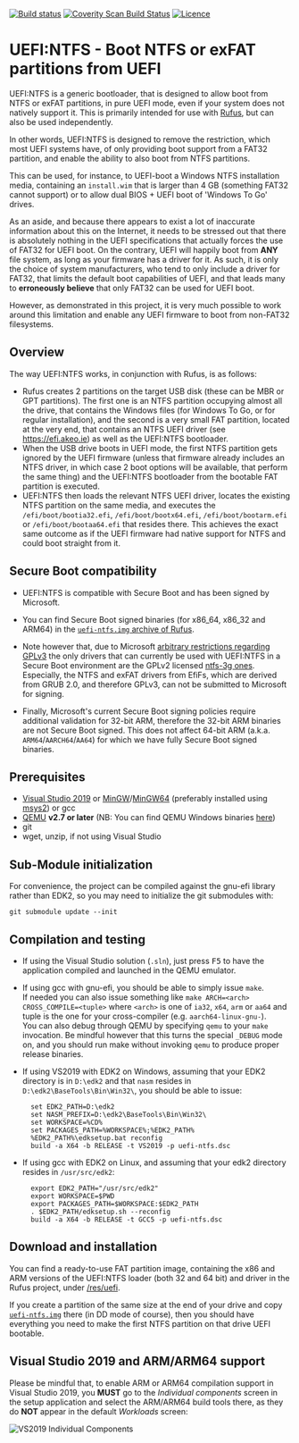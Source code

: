 [![Build status](https://img.shields.io/github/workflow/status/pbatard/uefi-ntfs/Windows%20%28MSVC%20with%20gnu-efi%29%20build.svg?style=flat-square)](https://github.com/pbatard/uefi-ntfs/actions)
[![Coverity Scan Build Status](https://img.shields.io/coverity/scan/23361.svg?style=flat-square)](https://scan.coverity.com/projects/pbatard-uefi-ntfs)
[![Licence](https://img.shields.io/badge/license-GPLv2-blue.svg?style=flat-square)](https://www.gnu.org/licenses/gpl-2.0.en.html)

UEFI:NTFS - Boot NTFS or exFAT partitions from UEFI
===================================================

UEFI:NTFS is a generic bootloader, that is designed to allow boot from NTFS or
exFAT partitions, in pure UEFI mode, even if your system does not natively
support it.
This is primarily intended for use with [Rufus](https://rufus.ie), but can also
be used independently.

In other words, UEFI:NTFS is designed to remove the restriction, which most
UEFI systems have, of only providing boot support from a FAT32 partition, and
enable the ability to also boot from NTFS partitions.

This can be used, for instance, to UEFI-boot a Windows NTFS installation media,
containing an `install.wim` that is larger than 4 GB (something FAT32 cannot
support) or to allow dual BIOS + UEFI boot of 'Windows To Go' drives.

As an aside, and because there appears to exist a lot of inaccurate information
about this on the Internet, it needs to be stressed out that there is absolutely
nothing in the UEFI specifications that actually forces the use of FAT32 for
UEFI boot. On the contrary, UEFI will happily boot from __ANY__ file system,
as long as your firmware has a driver for it. As such, it is only the choice of
system manufacturers, who tend to only include a driver for FAT32, that limits
the default boot capabilities of UEFI, and that leads many to __erroneously
believe__ that only FAT32 can be used for UEFI boot.

However, as demonstrated in this project, it is very much possible to work
around this limitation and enable any UEFI firmware to boot from non-FAT32
filesystems.

## Overview

The way UEFI:NTFS works, in conjunction with Rufus, is as follows:

* Rufus creates 2 partitions on the target USB disk (these can be MBR or GPT
  partitions). The first one is an NTFS partition occupying almost all the
  drive, that contains the Windows files (for Windows To Go, or for regular
  installation), and the second is a very small FAT partition, located at the
  very end, that contains an NTFS UEFI driver (see https://efi.akeo.ie) as well
  as the UEFI:NTFS bootloader.
* When the USB drive boots in UEFI mode, the first NTFS partition gets ignored
  by the UEFI firmware (unless that firmware already includes an NTFS driver,
  in which case 2 boot options will be available, that perform the same thing)
  and the UEFI:NTFS bootloader from the bootable FAT partition is executed.
* UEFI:NTFS then loads the relevant NTFS UEFI driver, locates the existing NTFS
  partition on the same media, and executes the `/efi/boot/bootia32.efi`,
  `/efi/boot/bootx64.efi`, `/efi/boot/bootarm.efi` or `/efi/boot/bootaa64.efi`
  that resides there. This achieves the exact same outcome as if the UEFI
  firmware had native support for NTFS and could boot straight from it.

## Secure Boot compatibility

* UEFI:NTFS is compatible with Secure Boot and has been signed by Microsoft.

* You can find Secure Boot signed binaries (for x86_64, x86_32 and ARM64) in the
  [`uefi-ntfs.img` archive of Rufus](https://github.com/pbatard/rufus/tree/master/res/uefi).

* Note however that, due to Microsoft [arbitrary restrictions regarding GPLv3](https://techcommunity.microsoft.com/t5/hardware-dev-center/updated-uefi-signing-requirements/ba-p/1062916)
  the only drivers that can currently be used with UEFI:NTFS in a Secure Boot
  environment are the GPLv2 licensed [ntfs-3g ones](https://github.com/pbatard/ntfs-3g).
  Especially, the NTFS and exFAT drivers from EfiFs, which are derived from
  GRUB 2.0, and therefore GPLv3, can not be submitted to Microsoft for signing.

* Finally, Microsoft's current Secure Boot signing policies require additional
  validation for 32-bit ARM, therefore the 32-bit ARM binaries are not Secure
  Boot signed. This does not affect 64-bit ARM (a.k.a. `ARM64`/`AARCH64`/`AA64`)
  for which we have fully Secure Boot signed binaries.

## Prerequisites

* [Visual Studio 2019](https://www.visualstudio.com/vs/community/) or
  [MinGW](http://www.mingw.org/)/[MinGW64](http://mingw-w64.sourceforge.net/)
  (preferably installed using [msys2](https://sourceforge.net/projects/msys2/))
  or gcc
* [QEMU](http://www.qemu.org) __v2.7 or later__
  (NB: You can find QEMU Windows binaries [here](https://qemu.weilnetz.de/w64/))
* git
* wget, unzip, if not using Visual Studio

## Sub-Module initialization

For convenience, the project can be compiled against the gnu-efi library rather
than EDK2, so you may need to initialize the git submodules with:
```
git submodule update --init
```

## Compilation and testing

* If using the Visual Studio solution (`.sln`), just press <kbd>F5</kbd> to have
the application compiled and launched in the QEMU emulator.

* If using gcc with gnu-efi, you should be able to simply issue `make`.  
If needed you can also issue something like `make ARCH=<arch> CROSS_COMPILE=<tuple>`
where `<arch>` is one of `ia32`, `x64`, `arm` or `aa64` and tuple is the one for
your cross-compiler (e.g. `aarch64-linux-gnu-`).  
You can also debug through QEMU by specifying `qemu` to your `make` invocation.
Be mindful however that this turns the special `_DEBUG` mode on, and you should
run make without invoking `qemu` to produce proper release binaries.

* If using VS2019 with EDK2 on Windows, assuming that your EDK2 directory is in
`D:\edk2` and that `nasm` resides in `D:\edk2\BaseTools\Bin\Win32\`, you should
be able to issue:  

        set EDK2_PATH=D:\edk2
        set NASM_PREFIX=D:\edk2\BaseTools\Bin\Win32\
        set WORKSPACE=%CD%
        set PACKAGES_PATH=%WORKSPACE%;%EDK2_PATH%
        %EDK2_PATH%\edksetup.bat reconfig
        build -a X64 -b RELEASE -t VS2019 -p uefi-ntfs.dsc

* If using gcc with EDK2 on Linux, and assuming that your edk2 directory resides
in `/usr/src/edk2`:  

        export EDK2_PATH="/usr/src/edk2"
        export WORKSPACE=$PWD
        export PACKAGES_PATH=$WORKSPACE:$EDK2_PATH
        . $EDK2_PATH/edksetup.sh --reconfig
        build -a X64 -b RELEASE -t GCC5 -p uefi-ntfs.dsc

## Download and installation

You can find a ready-to-use FAT partition image, containing the x86 and ARM
versions of the UEFI:NTFS loader (both 32 and 64 bit) and driver in the Rufus
project, under [/res/uefi](https://github.com/pbatard/rufus/tree/master/res/uefi).

If you create a partition of the same size at the end of your drive and copy
[`uefi-ntfs.img`](https://github.com/pbatard/rufus/blob/master/res/uefi/uefi-ntfs.img?raw=true)
there (in DD mode of course), then you should have everything you need to make
the first NTFS partition on that drive UEFI bootable.

## Visual Studio 2019 and ARM/ARM64 support

Please be mindful that, to enable ARM or ARM64 compilation support in Visual Studio
2019, you __MUST__ go to the _Individual components_ screen in the setup application
and select the ARM/ARM64 build tools there, as they do __NOT__ appear in the default
_Workloads_ screen:

![VS2019 Individual Components](https://files.akeo.ie/pics/VS2019_Individual_Components.png)

